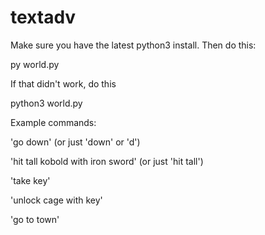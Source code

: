 # textadv

Make sure you have the latest python3 install. Then do this:

py world.py

If that didn't work, do this

python3 world.py

Example commands:

'go down' (or just 'down' or 'd')

'hit tall kobold with iron sword' (or just 'hit tall')

'take key'

'unlock cage with key'

'go to town'
